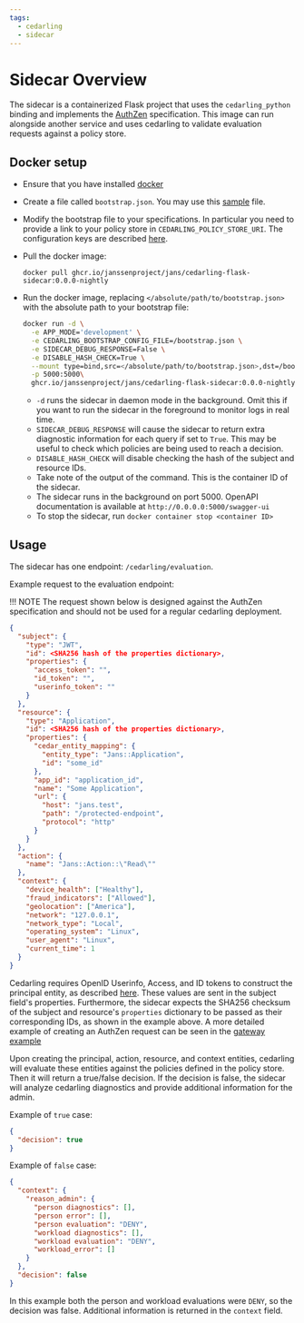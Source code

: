 ```yaml
---
tags:
  - cedarling
  - sidecar
---
```


# Sidecar Overview

The sidecar is a containerized Flask project that uses the `cedarling_python` binding and implements the [AuthZen](https://openid.github.io/authzen/) specification. This image can run alongside another service and uses cedarling to validate evaluation requests against a policy store.

## Docker setup

- Ensure that you have installed [docker](https://docs.docker.com/engine/install/)
- Create a file called `bootstrap.json`. You may use this [sample](https://github.com/JanssenProject/jans/blob/main/jans-cedarling/flask-sidecar/secrets/bootstrap.json) file.
- Modify the bootstrap file to your specifications. In particular you need to provide a link to your policy store in `CEDARLING_POLICY_STORE_URI`. The configuration keys are described [here](https://github.com/JanssenProject/jans/blob/main/jans-cedarling/bindings/cedarling_python/cedarling_python.pyi#L10).
- Pull the docker image:
  ```
  docker pull ghcr.io/janssenproject/jans/cedarling-flask-sidecar:0.0.0-nightly
  ```
- Run the docker image, replacing `</absolute/path/to/bootstrap.json>` with the absolute path to your bootstrap file:

    ```bash
    docker run -d \
      -e APP_MODE='development' \
      -e CEDARLING_BOOTSTRAP_CONFIG_FILE=/bootstrap.json \
      -e SIDECAR_DEBUG_RESPONSE=False \
      -e DISABLE_HASH_CHECK=True \
      --mount type=bind,src=</absolute/path/to/bootstrap.json>,dst=/bootstrap.json \
      -p 5000:5000\
      ghcr.io/janssenproject/jans/cedarling-flask-sidecar:0.0.0-nightly
    ```

    - `-d` runs the sidecar in daemon mode in the background. Omit this if you want to run the sidecar in the foreground to monitor logs in real time.
    - `SIDECAR_DEBUG_RESPONSE` will cause the sidecar to return extra diagnostic information for each query if set to `True`. This may be useful to check which policies are being used to reach a decision.
    - `DISABLE_HASH_CHECK` will disable checking the hash of the subject and resource IDs.
    - Take note of the output of the command. This is the container ID of the sidecar.
    - The sidecar runs in the background on port 5000. OpenAPI documentation is available at `http://0.0.0.0:5000/swagger-ui`
    - To stop the sidecar, run `docker container stop <container ID>`

## Usage

The sidecar has one endpoint: `/cedarling/evaluation`.

Example request to the evaluation endpoint:

!!! NOTE
    The request shown below is designed against the AuthZen specification and should not be used for a regular cedarling deployment.

```json
{
  "subject": {
    "type": "JWT",
    "id": <SHA256 hash of the properties dictionary>,
    "properties": {
      "access_token": "",
      "id_token": "",
      "userinfo_token": ""
    }
  },
  "resource": {
    "type": "Application",
    "id": <SHA256 hash of the properties dictionary>,
    "properties": {
      "cedar_entity_mapping": {
        "entity_type": "Jans::Application",
        "id": "some_id"
      },
      "app_id": "application_id",
      "name": "Some Application",
      "url": {
        "host": "jans.test",
        "path": "/protected-endpoint",
        "protocol": "http"
      }
    }
  },
  "action": {
    "name": "Jans::Action::\"Read\""
  },
  "context": {
    "device_health": ["Healthy"],
    "fraud_indicators": ["Allowed"],
    "geolocation": ["America"],
    "network": "127.0.0.1",
    "network_type": "Local",
    "operating_system": "Linux",
    "user_agent": "Linux",
    "current_time": 1
  }
}
```

Cedarling requires OpenID Userinfo, Access, and ID tokens to construct the principal entity, as described [here](./cedarling-authz.md). These values are sent in the subject field's properties. Furthermore, the sidecar expects the SHA256 checksum of the subject and resource's `properties` dictionary to be passed as their corresponding IDs, as shown in the example above. A more detailed example of creating an AuthZen request can be seen in the [gateway example](./cedarling-sidecar-tutorial.md#setup-test-gateway)

Upon creating the principal, action, resource, and context entities, cedarling will evaluate these entities against the policies defined in the policy store. Then it will return a true/false decision. If the decision is false, the sidecar will analyze cedarling diagnostics and provide additional information for the admin.

Example of `true` case:

```json
{
  "decision": true
}
```

Example of `false` case:

```json
{
  "context": {
    "reason_admin": {
      "person diagnostics": [],
      "person error": [],
      "person evaluation": "DENY",
      "workload diagnostics": [],
      "workload evaluation": "DENY",
      "workload_error": []
    }
  },
  "decision": false
}
```

In this example both the person and workload evaluations were `DENY`, so the decision was false. Additional information is returned in the `context` field.
